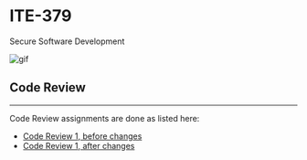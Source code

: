 # ITE-379

Secure Software Development

![gif](https://media.giphy.com/media/RDZo7znAdn2u7sAcWH/giphy.gif)

## Code Review  

***
Code Review assignments are done as listed here:  

- [Code Review 1, before changes](https://github.com/gdodd1/ITE-379/blob/main/Code-Review/codeReview1-0.java)  
- [Code Review 1, after changes](https://github.com/gdodd1/ITE-379/blob/main/Code-Review/Dog.java)

